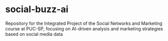 # social-buzz-ai
 Repository for the Integrated Project of the Social Networks and Marketing course at PUC-SP, focusing on AI-driven analysis and marketing strategies based on social media data
